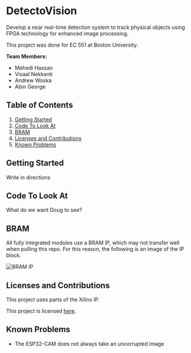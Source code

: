 # DetectoVision

Develop a near real-time detection system to track physical objects using FPGA technology for enhanced image processing.

This project was done for EC 551 at Boston University.

**Team Members:**
- Mehedi Hassan
- Visaal Nekkanti
- Andrew Woska
- Abin George

## Table of Contents

1. [Getting Started](#getting-started)
2. [Code To Look At](#code-to-look-at)
3. [BRAM](#bram)
4. [Licenses and Contributions](#licenses-and-contributions)
5. [Known Problems](#known-problems)

## Getting Started

Write in directions

## Code To Look At

What do we want Doug to see?

## BRAM
All fully integrated modules use a BRAM IP, which may not transfer well when pulling this repo. For this reason, the following is an image of the IP block.

![BRAM IP](https://github.com/agwoska/DetectoVision/assets/66330225/8e281228-dafa-4932-bf13-3c9873e1f388)

## Licenses and Contributions

This project uses parts of the Xilinx IP.

This project is licensed [here](./LICENSE).

## Known Problems

- The ESP32-CAM does not always take an uncorrupted image
